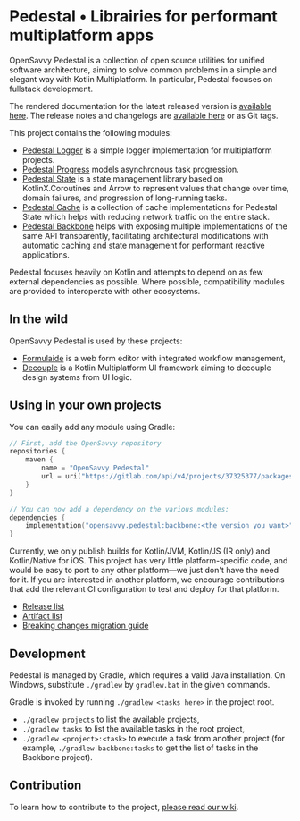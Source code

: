 # Pedestal • Librairies for performant multiplatform apps

OpenSavvy Pedestal is a collection of open source utilities for unified software architecture, aiming to solve common problems in a simple and elegant way with Kotlin Multiplatform.
In particular, Pedestal focuses on fullstack development.

The rendered documentation for the latest released version is [available here](https://opensavvy.gitlab.io/pedestal/documentation/).
The release notes and changelogs are [available here](https://gitlab.com/opensavvy/pedestal/-/releases) or as Git tags.

This project contains the following modules:

- [Pedestal Logger](logger/README.md) is a simple logger implementation for multiplatform projects.
- [Pedestal Progress](progress/README.md) models asynchronous task progression.
- [Pedestal State](state/README.md) is a state management library based on KotlinX.Coroutines and Arrow to represent
  values that change over time, domain failures, and progression of long-running tasks.
- [Pedestal Cache](cache/README.md) is a collection of cache implementations for Pedestal State which helps with reducing network traffic on the entire stack.
- [Pedestal Backbone](backbone/README.md) helps with exposing multiple implementations of the same API transparently, facilitating architectural modifications with automatic caching and state management for performant reactive applications.

Pedestal focuses heavily on Kotlin and attempts to depend on as few external dependencies as possible.
Where possible, compatibility modules are provided to interoperate with other ecosystems.

## In the wild

OpenSavvy Pedestal is used by these projects:

- [Formulaide](https://gitlab.com/opensavvy/formulaide) is a web form editor with integrated workflow management,
- [Decouple](https://gitlab.com/opensavvy/decouple) is a Kotlin Multiplatform UI framework aiming to decouple design systems from UI logic.

## Using in your own projects

You can easily add any module using Gradle:

```kotlin
// First, add the OpenSavvy repository
repositories {
	maven {
		name = "OpenSavvy Pedestal"
		url = uri("https://gitlab.com/api/v4/projects/37325377/packages/maven")
	}
}

// You can now add a dependency on the various modules:
dependencies {
    implementation("opensavvy.pedestal:backbone:<the version you want>")
}
```

Currently, we only publish builds for Kotlin/JVM, Kotlin/JS (IR only) and Kotlin/Native for iOS.
This project has very little platform-specific code, and would be easy to port to any other platform—we just don't have the need for it.
If you are interested in another platform, we encourage contributions that add the relevant CI configuration to test and deploy for that platform.

- [Release list](https://gitlab.com/opensavvy/pedestal/-/releases)
- [Artifact list](https://gitlab.com/opensavvy/pedestal/-/packages)
- [Breaking changes migration guide](docs/MIGRATION_GUIDE.md)

## Development

Pedestal is managed by Gradle, which requires a valid Java installation.
On Windows, substitute `./gradlew` by `gradlew.bat` in the given commands.

Gradle is invoked by running `./gradlew <tasks here>` in the project root.

- `./gradlew projects` to list the available projects,
- `./gradlew tasks` to list the available tasks in the root project,
- `./gradlew <project>:<task>` to execute a task from another project (for example, `./gradlew backbone:tasks` to get
  the list of tasks in the Backbone project).

## Contribution

To learn how to contribute to the
project, [please read our wiki](https://gitlab.com/opensavvy/wiki/-/blob/main/README.md).
